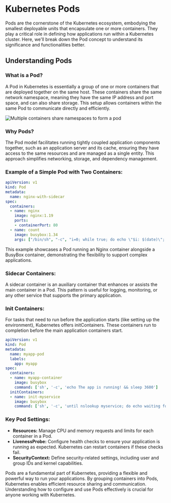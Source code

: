 # Kubernetes Pods

Pods are the cornerstone of the Kubernetes ecosystem, embodying the smallest deployable units that encapsulate one or more containers. They play a critical role in defining how applications run within a Kubernetes cluster. Here, we'll break down the Pod concept to understand its significance and functionalities better.

## Understanding Pods

### What is a Pod?

A Pod in Kubernetes is essentially a group of one or more containers that are deployed together on the same host. These containers share the same network namespace, meaning they have the same IP address and port space, and can also share storage. This setup allows containers within the same Pod to communicate directly and efficiently.

![Multiple containers share namespaces to form a pod](https://d36ai2hkxl16us.cloudfront.net/course-uploads/e0df7fbf-a057-42af-8a1f-590912be5460/50p04lcgd2ms-Multiplecontainerssharenamespacestoformapod.png)

### Why Pods?

The Pod model facilitates running tightly coupled application components together, such as an application server and its cache, ensuring they have access to the same resources and are managed as a single entity. This approach simplifies networking, storage, and dependency management.

### Example of a Simple Pod with Two Containers:

```yaml
apiVersion: v1
kind: Pod
metadata:
  name: nginx-with-sidecar
spec:
  containers:
  - name: nginx
    image: nginx:1.19
    ports:
    - containerPort: 80
  - name: count
    image: busybox:1.34
    args: ["/bin/sh", "-c", "i=0; while true; do echo \"$i: $(date)\"; i=$((i+1)); sleep 1; done"]
```

This example showcases a Pod running an Nginx container alongside a BusyBox container, demonstrating the flexibility to support complex applications.

### Sidecar Containers:

A sidecar container is an auxiliary container that enhances or assists the main container in a Pod. This pattern is useful for logging, monitoring, or any other service that supports the primary application.

### Init Containers:

For tasks that need to run before the application starts (like setting up the environment), Kubernetes offers initContainers. These containers run to completion before the main application containers start.

```yaml
apiVersion: v1
kind: Pod
metadata:
  name: myapp-pod
  labels:
    app: myapp
spec:
  containers:
  - name: myapp-container
    image: busybox
    command: ['sh', '-c', 'echo The app is running! && sleep 3600']
  initContainers:
  - name: init-myservice
    image: busybox
    command: ['sh', '-c', 'until nslookup myservice; do echo waiting for myservice; sleep 2; done;']
```

### Key Pod Settings:

- **Resources:** Manage CPU and memory requests and limits for each container in a Pod.
- **LivenessProbe:** Configure health checks to ensure your application is running as expected. Kubernetes can restart containers if these checks fail.
- **SecurityContext:** Define security-related settings, including user and group IDs and kernel capabilities.

Pods are a fundamental part of Kubernetes, providing a flexible and powerful way to run your applications. By grouping containers into Pods, Kubernetes enables efficient resource sharing and communication. Understanding how to configure and use Pods effectively is crucial for anyone working with Kubernetes.
